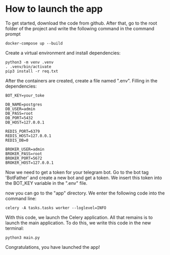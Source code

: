 # How to launch the app
To get started, download the code from github. After that, go to the root folder of the project and write the following command in the command prompt

```
docker-compose up --build
```
Create a virtual environment and install dependencies:
```
python3 -m venv .venv
. .venv/bin/activate
pip3 install -r req.txt
```

After the containers are created, create a file named ".env". Filling in the dependencies:

```
BOT_KEY=your_toke

DB_NAME=postgres
DB_USER=admin
DB_PASS=root
DB_PORT=5432
DB_HOST=127.0.0.1

REDIS_PORT=6379
REDIS_HOST=127.0.0.1
REDIS_DB=0

BROKER_USER=admin
BROKER_PASS=root
BROKER_PORT=5672
BROKER_HOST=127.0.0.1
```

Now we need to get a token for your telegram bot. Go to the bot tag 'BotFather' and create a new bot and get a token. We insert this token into the BOT_KEY variable in the ".env" file.

now you can go to the "app" directory. We enter the following code into the command line:
```
celery -A tasks.tasks worker --loglevel=INFO
```
With this code, we launch the Celery application. All that remains is to launch the main application. To do this, we write this code in the new terminal:
```
python3 main.py
```

Congratulations, you have launched the app!

